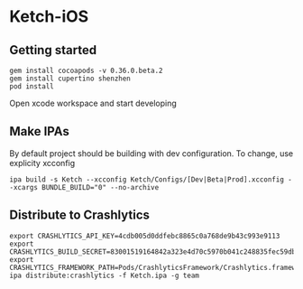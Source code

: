 # Ketch-iOS


## Getting started
```
gem install cocoapods -v 0.36.0.beta.2
gem install cupertino shenzhen
pod install
```

Open xcode workspace and start developing

## Make IPAs
By default project should be building with dev configuration. To change, use explicity xcconfig

```
ipa build -s Ketch --xcconfig Ketch/Configs/[Dev|Beta|Prod].xcconfig --xcargs BUNDLE_BUILD="0" --no-archive
```

## Distribute to Crashlytics
```
export CRASHLYTICS_API_KEY=4cdb005d0ddfebc8865c0a768de9b43c993e9113
export CRASHLYTICS_BUILD_SECRET=83001519164842a323e4d70c5970b041c248835fec59db59b409f5b364e47f72
export CRASHLYTICS_FRAMEWORK_PATH=Pods/CrashlyticsFramework/Crashlytics.framework
ipa distribute:crashlytics -f Ketch.ipa -g team
```
